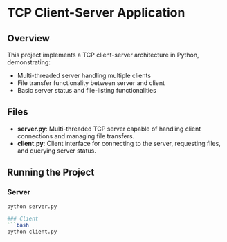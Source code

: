 # TCP Client-Server Application

## Overview
This project implements a TCP client-server architecture in Python, demonstrating:
- Multi-threaded server handling multiple clients
- File transfer functionality between server and client
- Basic server status and file-listing functionalities

## Files
- **server.py**: Multi-threaded TCP server capable of handling client connections and managing file transfers.
- **client.py**: Client interface for connecting to the server, requesting files, and querying server status.

## Running the Project

### Server
```bash
python server.py

### Client
```bash
python client.py
